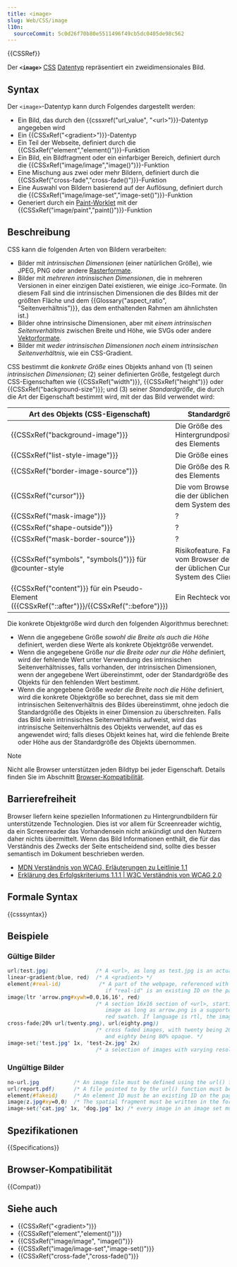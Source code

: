 ```yaml
---
title: <image>
slug: Web/CSS/image
l10n:
  sourceCommit: 5c0d26f70b80e5511496f49cb5dc0405de98c562
---
```


{{CSSRef}}

Der **`<image>`** [CSS](/de/docs/Web/CSS) [Datentyp](/de/docs/Web/CSS/CSS_Types) repräsentiert ein zweidimensionales Bild.

## Syntax

Der `<image>`-Datentyp kann durch Folgendes dargestellt werden:

- Ein Bild, das durch den {{cssxref("url_value", "&lt;url&gt;")}}-Datentyp angegeben wird
- Ein {{CSSxRef("&lt;gradient&gt;")}}-Datentyp
- Ein Teil der Webseite, definiert durch die {{CSSxRef("element","element()")}}-Funktion
- Ein Bild, ein Bildfragment oder ein einfarbiger Bereich, definiert durch die {{CSSxRef("image/image","image()")}}-Funktion
- Eine Mischung aus zwei oder mehr Bildern, definiert durch die {{CSSxRef("cross-fade","cross-fade()")}}-Funktion
- Eine Auswahl von Bildern basierend auf der Auflösung, definiert durch die {{CSSxRef("image/image-set","image-set()")}}-Funktion
- Generiert durch ein [Paint-Worklet](/de/docs/Web/API/CSS_Painting_API) mit der {{CSSxRef("image/paint","paint()")}}-Funktion

## Beschreibung

CSS kann die folgenden Arten von Bildern verarbeiten:

- Bilder mit _intrinsischen Dimensionen_ (einer natürlichen Größe), wie JPEG, PNG oder andere [Rasterformate](https://de.wikipedia.org/wiki/Rastergrafik).
- Bilder mit _mehreren intrinsischen Dimensionen_, die in mehreren Versionen in einer einzigen Datei existieren, wie einige .ico-Formate. (In diesem Fall sind die intrinsischen Dimensionen die des Bildes mit der größten Fläche und dem {{Glossary("aspect_ratio", "Seitenverhältnis")}}, das dem enthaltenden Rahmen am ähnlichsten ist.)
- Bilder ohne intrinsische Dimensionen, aber mit _einem intrinsischen Seitenverhältnis_ zwischen Breite und Höhe, wie SVGs oder andere [Vektorformate](https://de.wikipedia.org/wiki/Vektorgrafik).
- Bilder mit _weder intrinsischen Dimensionen noch einem intrinsischen Seitenverhältnis_, wie ein CSS-Gradient.

CSS bestimmt die _konkrete Größe_ eines Objekts anhand von (1) seinen _intrinsischen Dimensionen_; (2) seiner definierten Größe, festgelegt durch CSS-Eigenschaften wie {{CSSxRef("width")}}, {{CSSxRef("height")}} oder {{CSSxRef("background-size")}}; und (3) seiner _Standardgröße_, die durch die Art der Eigenschaft bestimmt wird, mit der das Bild verwendet wird:

| Art des Objekts (CSS-Eigenschaft)                                                              | Standardgröße des Objekts                                                                                                              |
| ---------------------------------------------------------------------------------------------- | -------------------------------------------------------------------------------------------------------------------------------------- |
| {{CSSxRef("background-image")}}                                                                | Die Größe des Hintergrundpositionierungsbereichs des Elements                                                                          |
| {{CSSxRef("list-style-image")}}                                                                | Die Größe eines Zeichens von `1em`                                                                                                     |
| {{CSSxRef("border-image-source")}}                                                             | Die Größe des Rahmenbildbereichs des Elements                                                                                          |
| {{CSSxRef("cursor")}}                                                                          | Die vom Browser definierte Größe, die der üblichen Cursorgröße auf dem System des Clients entspricht                                   |
| {{CSSxRef("mask-image")}}                                                                      | ?                                                                                                                                      |
| {{CSSxRef("shape-outside")}}                                                                   | ?                                                                                                                                      |
| {{CSSxRef("mask-border-source")}}                                                              | ?                                                                                                                                      |
| {{CSSxRef("symbols", "symbols()")}} für @counter-style                                         | Risikofeature. Falls unterstützt, die vom Browser definierte Größe, die der üblichen Cursorgröße auf dem System des Clients entspricht |
| {{CSSxRef("content")}} für ein Pseudo-Element ({{CSSxRef("::after")}}/{{CSSxRef("::before")}}) | Ein Rechteck von 300px × 150px                                                                                                         |

Die konkrete Objektgröße wird durch den folgenden Algorithmus berechnet:

- Wenn die angegebene Größe _sowohl die Breite als auch die Höhe_ definiert, werden diese Werte als konkrete Objektgröße verwendet.
- Wenn die angegebene Größe _nur die Breite oder nur die Höhe_ definiert, wird der fehlende Wert unter Verwendung des intrinsischen Seitenverhältnisses, falls vorhanden, der intrinsischen Dimensionen, wenn der angegebene Wert übereinstimmt, oder der Standardgröße des Objekts für den fehlenden Wert bestimmt.
- Wenn die angegebene Größe _weder die Breite noch die Höhe_ definiert, wird die konkrete Objektgröße so berechnet, dass sie mit dem intrinsischen Seitenverhältnis des Bildes übereinstimmt, ohne jedoch die Standardgröße des Objekts in einer Dimension zu überschreiten. Falls das Bild kein intrinsisches Seitenverhältnis aufweist, wird das intrinsische Seitenverhältnis des Objekts verwendet, auf das es angewendet wird; falls dieses Objekt keines hat, wird die fehlende Breite oder Höhe aus der Standardgröße des Objekts übernommen.

> [!NOTE]
> Nicht alle Browser unterstützen jeden Bildtyp bei jeder Eigenschaft. Details finden Sie im Abschnitt [Browser-Kompatibilität](#browser-kompatibilität).

## Barrierefreiheit

Browser liefern keine speziellen Informationen zu Hintergrundbildern für unterstützende Technologien. Dies ist vor allem für Screenreader wichtig, da ein Screenreader das Vorhandensein nicht ankündigt und den Nutzern daher nichts übermittelt. Wenn das Bild Informationen enthält, die für das Verständnis des Zwecks der Seite entscheidend sind, sollte dies besser semantisch im Dokument beschrieben werden.

- [MDN Verständnis von WCAG, Erläuterungen zu Leitlinie 1.1](/de/docs/Web/Accessibility/Understanding_WCAG/Perceivable#guideline_1.1_—_providing_text_alternatives_for_non-text_content)
- [Erklärung des Erfolgskriteriums 1.1.1 | W3C Verständnis von WCAG 2.0](https://www.w3.org/TR/UNDERSTANDING-WCAG20/text-equiv-all.html)

## Formale Syntax

{{csssyntax}}

## Beispiele

### Gültige Bilder

```css example-good
url(test.jpg)               /* A <url>, as long as test.jpg is an actual image */
linear-gradient(blue, red)  /* A <gradient> */
element(#real-id)            /* A part of the webpage, referenced with the element() function,
                               if "real-id" is an existing ID on the page */
image(ltr 'arrow.png#xywh=0,0,16,16', red)
                            /* A section 16x16 section of <url>, starting from the top, left of the original
                               image as long as arrow.png is a supported image, otherwise a solid
                               red swatch. If language is rtl, the image will be horizontally flipped. */
cross-fade(20% url(twenty.png), url(eighty.png))
                            /* cross faded images, with twenty being 20% opaque
                               and eighty being 80% opaque. */
image-set('test.jpg' 1x, 'test-2x.jpg' 2x)
                            /* a selection of images with varying resolutions */
```

### Ungültige Bilder

```css example-bad
no-url.jpg           /* An image file must be defined using the url() function. */
url(report.pdf)      /* A file pointed to by the url() function must be an image. */
element(#fakeid)     /* An element ID must be an existing ID on the page. */
image(z.jpg#xy=0,0)  /* The spatial fragment must be written in the format of xywh=#,#,#,# */
image-set('cat.jpg' 1x, 'dog.jpg' 1x) /* every image in an image set must have a different resolution */
```

## Spezifikationen

{{Specifications}}

## Browser-Kompatibilität

{{Compat}}

## Siehe auch

- {{CSSxRef("&lt;gradient&gt;")}}
- {{CSSxRef("element","element()")}}
- {{CSSxRef("image/image", "image()")}}
- {{CSSxRef("image/image-set","image-set()")}}
- {{CSSxRef("cross-fade","cross-fade()")}}
